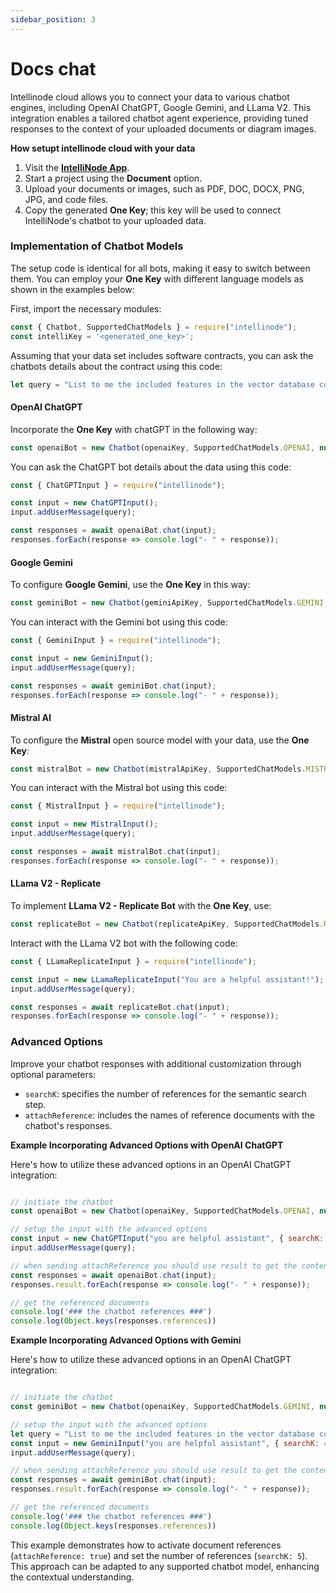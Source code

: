 ```yaml
---
sidebar_position: 3
---
```


# Docs chat

Intellinode cloud allows you to connect your data to various chatbot engines, including OpenAI ChatGPT, Google Gemini, and LLama V2. This integration enables a tailored chatbot agent experience, providing tuned responses to the context of your uploaded documents or diagram images. 

**How setupt intellinode cloud with your data**
1. Visit the **[IntelliNode App](https://app.intellinode.ai/)**.
2. Start a project using the **Document** option.
3. Upload your documents or images, such as PDF, DOC, DOCX, PNG, JPG, and code files.
4. Copy the generated **One Key**; this key will be used to connect IntelliNode's chatbot to your uploaded data.

### Implementation of Chatbot Models
The setup code is identical for all bots, making it easy to switch between them. You can employ your **One Key** with different language models as shown in the examples below:

First, import the necessary modules:

```javascript
const { Chatbot, SupportedChatModels } = require("intellinode");
const intelliKey = '<generated_one_key>';
```

Assuming that your data set includes software contracts, you can ask the chatbots details about the contract using this code:

```javascript
let query = "List to me the included features in the vector database contract";
```

#### OpenAI ChatGPT

Incorporate the **One Key** with chatGPT in the following way:

```javascript
const openaiBot = new Chatbot(openaiKey, SupportedChatModels.OPENAI, null, {oneKey: intelliKey});
```

You can ask the ChatGPT bot details about the data using this code:

```javascript 
const { ChatGPTInput } = require("intellinode");

const input = new ChatGPTInput();
input.addUserMessage(query);

const responses = await openaiBot.chat(input);
responses.forEach(response => console.log("- " + response));
```

#### Google Gemini

To configure **Google Gemini**, use the **One Key** in this way:

```javascript
const geminiBot = new Chatbot(geminiApiKey, SupportedChatModels.GEMINI, null, {oneKey: intelliKey});
```

You can interact with the Gemini bot using this code:

```javascript
const { GeminiInput } = require("intellinode");

const input = new GeminiInput();
input.addUserMessage(query);

const responses = await geminiBot.chat(input);
responses.forEach(response => console.log("- " + response));
```


#### Mistral AI

To configure the **Mistral** open source model with your data, use the **One Key**:

```javascript
const mistralBot = new Chatbot(mistralApiKey, SupportedChatModels.MISTRAL, null, {oneKey: intelliKey});
```

You can interact with the Mistral bot using this code:

```javascript
const { MistralInput } = require("intellinode");

const input = new MistralInput();
input.addUserMessage(query);

const responses = await mistralBot.chat(input);
responses.forEach(response => console.log("- " + response));
```


#### LLama V2 - Replicate

To implement **LLama V2 - Replicate Bot** with the **One Key**, use:

```javascript
const replicateBot = new Chatbot(replicateApiKey, SupportedChatModels.REPLICATE, null, {oneKey: intelliKey});
```

Interact with the LLama V2 bot with the following code:

```javascript
const { LLamaReplicateInput } = require("intellinode");

const input = new LLamaReplicateInput("You are a helpful assistant!");
input.addUserMessage(query);

const responses = await replicateBot.chat(input);
responses.forEach(response => console.log("- " + response));
```

### Advanced Options
Improve your chatbot responses with additional customization through optional parameters:
- `searchK`: specifies the number of references for the semantic search step.
- `attachReference`: includes the names of reference documents with the chatbot's responses.

**Example Incorporating Advanced Options with OpenAI ChatGPT**

Here's how to utilize these advanced options in an OpenAI ChatGPT integration:

```javascript

// initiate the chatbot
const openaiBot = new Chatbot(openaiKey, SupportedChatModels.OPENAI, null, {oneKey: intelliKey});

// setup the input with the advanced options
const input = new ChatGPTInput("you are helpful assistant", { searchK: 4, attachReference: true });
input.addUserMessage(query);

// when sending attachReference you should use result to get the content
const responses = await openaiBot.chat(input);
responses.result.forEach(response => console.log("- " + response));

// get the referenced documents
console.log('### the chatbot references ###')
console.log(Object.keys(responses.references))

```


**Example Incorporating Advanced Options with Gemini**

Here's how to utilize these advanced options in an OpenAI ChatGPT integration:

```javascript

// initiate the chatbot
const geminiBot = new Chatbot(openaiKey, SupportedChatModels.GEMINI, null, {oneKey: intelliKey});

// setup the input with the advanced options
let query = "List to me the included features in the vector database contract";
const input = new GeminiInput("you are helpful assistant", { searchK: 4, attachReference: true });
input.addUserMessage(query);

// when sending attachReference you should use result to get the content
const responses = await geminiBot.chat(input);
responses.result.forEach(response => console.log("- " + response));

// get the referenced documents
console.log('### the chatbot references ###')
console.log(Object.keys(responses.references))

```

This example demonstrates how to activate document references (`attachReference: true`) and set the number of references (`searchK: 5`). This approach can be adapted to any supported chatbot model, enhancing the contextual understanding.
